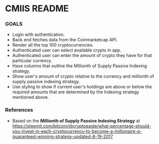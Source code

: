 # CMIIS README

### GOALS

* Login with authentication.
* Back end fetches data from the Coinmarketcap API.
* Render all the top 100 cryptocurrencies.
* Authenticated user can select available crypto in app.
* Authenticated user can enter the amount of crypto they have for that particular currency.
* Have columns that outline the Millionth of Supply Passive Indexing strategy.
* Show user's amount of crypto relative to the currency and millionth of supply passive indexing strategy.
* Use styling to show if current user's holdings are above or below the required amounts that are determined by the Indexing strategy mentioned above.

### References
* Based on the **Millionth of Supply Passive Indexing Strategy** at https://steemit.com/bitcoin/@cryptoeagle/what-percentage-should-you-invest-in-each-cryptocurrency-to-become-a-millionaire-a-guaranteed-winning-strategy-updated-8-19-2017
